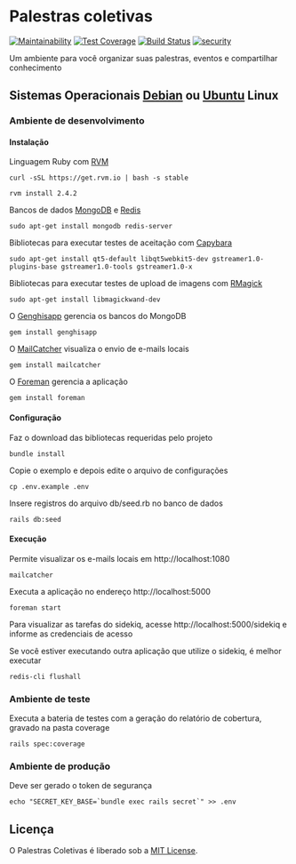 # Palestras coletivas

[![Maintainability](https://api.codeclimate.com/v1/badges/cf2793af7e6bceef3b92/maintainability)](https://codeclimate.com/github/tasafo/palestras-coletivas/maintainability) [![Test Coverage](https://api.codeclimate.com/v1/badges/cf2793af7e6bceef3b92/test_coverage)](https://codeclimate.com/github/tasafo/palestras-coletivas/test_coverage) [![Build Status](https://travis-ci.org/tasafo/palestras-coletivas.svg?branch=master)](https://travis-ci.org/tasafo/palestras-coletivas) [![security](https://hakiri.io/github/tasafo/palestras-coletivas/master.svg)](https://hakiri.io/github/tasafo/palestras-coletivas/master)

Um ambiente para você organizar suas palestras, eventos e compartilhar conhecimento

## Sistemas Operacionais [Debian](https://www.debian.org/) ou [Ubuntu](https://www.ubuntu.com/) Linux

### Ambiente de desenvolvimento

#### Instalação

Linguagem Ruby com [RVM](http://rvm.io)

    curl -sSL https://get.rvm.io | bash -s stable

    rvm install 2.4.2

Bancos de dados [MongoDB](https://www.mongodb.com/) e [Redis](https://redis.io/)

    sudo apt-get install mongodb redis-server

Bibliotecas para executar testes de aceitação com [Capybara](https://github.com/thoughtbot/capybara-webkit)

    sudo apt-get install qt5-default libqt5webkit5-dev gstreamer1.0-plugins-base gstreamer1.0-tools gstreamer1.0-x

Bibliotecas para executar testes de upload de imagens com [RMagick](https://github.com/rmagick/rmagick)

    sudo apt-get install libmagickwand-dev

O [Genghisapp](http://genghisapp.com/) gerencia os bancos do MongoDB

    gem install genghisapp

O [MailCatcher](http://mailcatcher.me) visualiza o envio de e-mails locais

    gem install mailcatcher

O [Foreman](https://github.com/ddollar/foreman) gerencia a aplicação

    gem install foreman

#### Configuração

Faz o download das bibliotecas requeridas pelo projeto

    bundle install

Copie o exemplo e depois edite o arquivo de configurações

    cp .env.example .env

Insere registros do arquivo db/seed.rb no banco de dados

    rails db:seed

#### Execução

Permite visualizar os e-mails locais em http://localhost:1080

    mailcatcher

Executa a aplicação no endereço http://localhost:5000

    foreman start

Para visualizar as tarefas do sidekiq, acesse http://localhost:5000/sidekiq e informe as credenciais de acesso

Se você estiver executando outra aplicação que utilize o sidekiq, é melhor executar

    redis-cli flushall

### Ambiente de teste

Executa a bateria de testes com a geração do relatório de cobertura, gravado na pasta coverage

    rails spec:coverage

### Ambiente de produção

Deve ser gerado o token de segurança

    echo "SECRET_KEY_BASE=`bundle exec rails secret`" >> .env

## Licença

O Palestras Coletivas é liberado sob a [MIT License](http://www.opensource.org/licenses/MIT).
